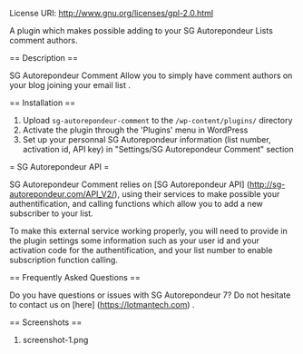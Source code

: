 License URI: http://www.gnu.org/licenses/gpl-2.0.html

A plugin which makes possible adding to your SG Autorepondeur Lists comment authors.

== Description ==

SG Autorepondeur Comment Allow you to simply have comment authors on your blog joining your email list .


== Installation ==


1. Upload `sg-autorepondeur-comment` to the `/wp-content/plugins/` directory
1. Activate the plugin through the 'Plugins' menu in WordPress
1. Set up your personnal SG Autorepondeur information (list number, activation id, API key) in "Settings/SG Autorepondeur Comment" section

= SG Autorepondeur API =

SG Autorepondeur Comment relies on [SG Autorepondeur API] (http://sg-autorepondeur.com/API_V2/), using their services to make possible your
authentification, and calling functions which allow you to add a new subscriber to your list.

To make this external service working properly, you will need to provide in the plugin settings some information such as your user id and your
activation code for the authentification, and your list number to enable subscription function calling.


== Frequently Asked Questions ==


Do you have questions or issues with SG Autorepondeur 7? Do not hesitate to contact us on [here] (https://lotmantech.com) .

== Screenshots ==

1. screenshot-1.png